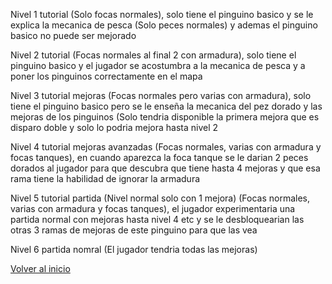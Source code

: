 Nivel 1 tutorial (Solo focas normales), solo tiene el pinguino basico y se le explica la mecanica de pesca (Solo peces normales) y ademas el pinguino basico no puede ser mejorado


Nivel 2 tutorial (Focas normales al final 2 con armadura), solo tiene el pinguino basico y el jugador se acostumbra a la mecanica de pesca y a poner los pinguinos correctamente en el mapa


Nivel 3 tutorial mejoras (Focas normales pero varias con armadura), solo tiene el pinguino basico pero se le enseña la mecanica del pez dorado y las mejoras de los pinguinos (Solo tendria disponible la primera mejora que es disparo doble y solo lo podria mejora hasta nivel 2


Nivel 4 tutorial mejoras avanzadas (Focas normales, varias con armadura y focas tanques), en cuando aparezca la foca tanque se le darian 2 peces dorados al jugador para que descubra que tiene hasta 4 mejoras y que esa rama tiene la habilidad de ignorar la armadura


Nivel 5 tutorial partida (Nivel normal solo con 1 mejora) (Focas normales, varias con armadura y focas tanques), el jugador experimentaria una partida normal con mejoras hasta nivel 4 etc y se le desbloquearian las otras 3 ramas de mejoras de este pinguino para que las vea


Nivel 6 partida nomral (El jugador tendria todas las mejoras)



[Volver al inicio](../README.md)
